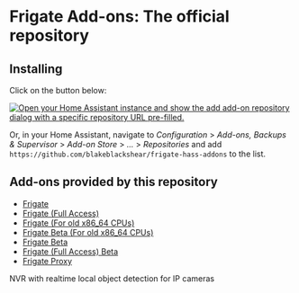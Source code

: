 # Frigate Add-ons: The official repository

## Installing

Click on the button below:

[![Open your Home Assistant instance and show the add add-on repository dialog with a specific repository URL pre-filled.](https://my.home-assistant.io/badges/supervisor_add_addon_repository.svg)](https://my.home-assistant.io/redirect/supervisor_add_addon_repository/?repository_url=https%3A%2F%2Fgithub.com%2Fblakeblackshear%2Ffrigate-hass-addons)

Or, in your Home Assistant, navigate to _Configuration_ > _Add-ons, Backups & Supervisor_ > _Add-on Store_ > _..._ > _Repositories_ and add `https://github.com/blakeblackshear/frigate-hass-addons` to the list.

## Add-ons provided by this repository
- [Frigate](frigate/README.md)
- [Frigate (Full Access)](frigate_fa/README.md)
- [Frigate (For old x86_64 CPUs)](frigate_oldcpu/README.md)
- [Frigate Beta (For old x86_64 CPUs)](frigate_oldcpu_beta/README.md)
- [Frigate Beta](frigate_beta/README.md)
- [Frigate (Full Access) Beta](frigate_fa_beta/README.md)
- [Frigate Proxy](frigate_proxy/README.md)

NVR with realtime local object detection for IP cameras
